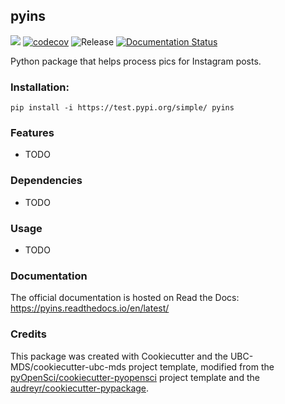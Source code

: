 ## pyins 

![](https://github.com/Zhang-Haipeng/pyins/workflows/build/badge.svg) [![codecov](https://codecov.io/gh/Zhang-Haipeng/pyins/branch/main/graph/badge.svg)](https://codecov.io/gh/Zhang-Haipeng/pyins) ![Release](https://github.com/Zhang-Haipeng/pyins/workflows/Release/badge.svg) [![Documentation Status](https://readthedocs.org/projects/pyins/badge/?version=latest)](https://pyins.readthedocs.io/en/latest/?badge=latest)

Python package that helps process pics for Instagram posts.

### Installation:

```
pip install -i https://test.pypi.org/simple/ pyins
```

### Features
- TODO

### Dependencies

- TODO

### Usage

- TODO

### Documentation
The official documentation is hosted on Read the Docs: <https://pyins.readthedocs.io/en/latest/>

### Credits
This package was created with Cookiecutter and the UBC-MDS/cookiecutter-ubc-mds project template, modified from the [pyOpenSci/cookiecutter-pyopensci](https://github.com/pyOpenSci/cookiecutter-pyopensci) project template and the [audreyr/cookiecutter-pypackage](https://github.com/audreyr/cookiecutter-pypackage).
